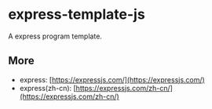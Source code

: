 # express-template-js

A express program template.

## More

-   express: [https://expressjs.com/](https://expressjs.com/)
-   express(zh-cn): [https://expressjs.com/zh-cn/](https://expressjs.com/zh-cn/)
